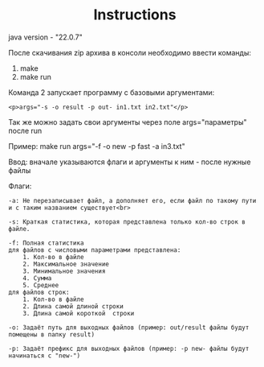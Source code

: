 <h1 align="center">Instructions</h1>

<p>java version - "22.0.7"</p>

<p>После скачивания zip архива в консоли необходимо ввести команды:</p>
<ol>
	<li>make</li>
	<li>make run</li>
</ol>
<p>Команда 2 запускает программу с базовыми аргументами:</p>

	<p>args="-s -o result -p out- in1.txt in2.txt"</p>
 
<p>Так же можно задать свои аргументы через поле args="параметры" после run</p>
<p>Пример: make run args="-f -o new -p fast -a in3.txt"</p>

</p>Ввод: вначале указываются флаги и аргументы к ним - после нужные файлы</p>

</p>Флаги:</p>

	-a: Не перезаписывает файл, а дополняет его, если файл по такому пути и с таким названием существует<br>
 
	-s: Краткая статистика, которая представлена только кол-во строк в файле.

	-f: Полная статистика 
	для файлов с числовыми параметрами представлена:
		1. Кол-во в файле
		2. Максимальное значение
		3. Минимальное значения
		4. Сумма
		5. Среднее
	для файлов строк:
		1. Кол-во в файле
		2. Длина самой длиной строки
		3. Длина самой короткой	 строки

	-o: Задаёт путь для выходных файлов (пример: out/result файлы будут помещены в папку result)

	-p: Задаёт префикс для выходных файлов (пример: -p new- файлы будут начинаться с "new-")
